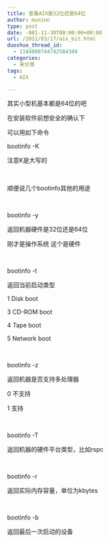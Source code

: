 ```yaml
---
title: 查看AIX是32位还是64位
author: muninn
type: post
date: -001-11-30T00:00:00+00:00
url: /2011/03/17/aix_bit.html
duoshuo_thread_id:
  - 1184800744742584349
categories:
  - 未分类
tags:
  - AIX

---
```

其实小型机基本都是64位的吧

在安装软件前想安全的确认下

可以用如下命令

bootinfo -K

注意K是大写的

&#160;

顺便说几个bootinfo其他的用途

&#160;

bootinfo -y 

返回机器硬件是32位还是64位 

刚才是操作系统 这个是硬件

&#160;

bootinfo -t 

返回当前启动类型 

1 Disk boot 

3 CD-ROM boot 

4 Tape boot 

5 Network boot

&#160;

bootinfo -z 

返回机器是否支持多处理器 

0 不支持 

1 支持

&#160;

bootinfo -T 

返回机器的硬件平台类型，比如rspc

&#160;

bootinfo -r 

返回实际内存容量，单位为kbytes

&#160;

bootinfo -b 

返回最后一次启动的设备